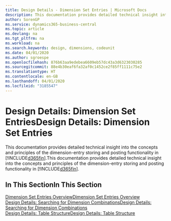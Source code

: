 ```yaml
---
title: Design Details - Dimension Set Entries | Microsoft Docs
description: This documentation provides detailed technical insight into the concepts and principles that are used to redesign the dimension entry storing and posting feature.
author: SorenGP
ms.service: dynamics365-business-central
ms.topic: article
ms.devlang: na
ms.tgt_pltfrm: na
ms.workload: na
ms.search.keywords: design, dimensions, codeunit
ms.date: 04/01/2020
ms.author: sgroespe
ms.openlocfilehash: 876b63aa9edebea6609eb57dc43a3d6323030285
ms.sourcegitcommit: 88e4b30eaf6fa32af0c1452ce2f85ff1111c75e2
ms.translationtype: HT
ms.contentlocale: en-GB
ms.lasthandoff: 04/01/2020
ms.locfileid: "3185547"
---
```

# <a name="design-details-dimension-set-entries"></a><span data-ttu-id="6109c-103">Design Details: Dimension Set Entries</span><span class="sxs-lookup"><span data-stu-id="6109c-103">Design Details: Dimension Set Entries</span></span>
<span data-ttu-id="6109c-104">This documentation provides detailed technical insight into the concepts and principles of the dimension-entry storing and posting functionality in [!INCLUDE[d365fin](includes/d365fin_md.md)].</span><span class="sxs-lookup"><span data-stu-id="6109c-104">This documentation provides detailed technical insight into the concepts and principles of the dimension-entry storing and posting functionality in [!INCLUDE[d365fin](includes/d365fin_md.md)].</span></span>

## <a name="in-this-section"></a><span data-ttu-id="6109c-105">In This Section</span><span class="sxs-lookup"><span data-stu-id="6109c-105">In This Section</span></span>  
[<span data-ttu-id="6109c-106">Dimension Set Entries Overview</span><span class="sxs-lookup"><span data-stu-id="6109c-106">Dimension Set Entries Overview</span></span>](design-details-dimension-set-entries-overview.md)  
[<span data-ttu-id="6109c-107">Design Details: Searching for Dimension Combinations</span><span class="sxs-lookup"><span data-stu-id="6109c-107">Design Details: Searching for Dimension Combinations</span></span>](design-details-searching-for-dimension-combinations.md)  
[<span data-ttu-id="6109c-108">Design Details: Table Structure</span><span class="sxs-lookup"><span data-stu-id="6109c-108">Design Details: Table Structure</span></span>](design-details-table-structure.md)  
